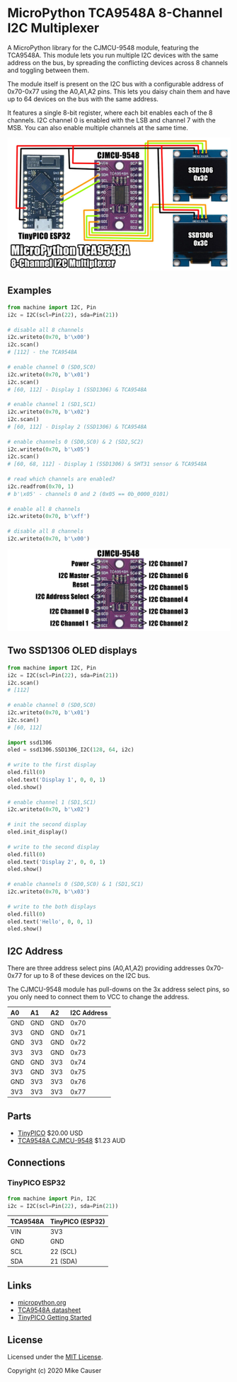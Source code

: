 # MicroPython TCA9548A 8-Channel I2C Multiplexer

A MicroPython library for the CJMCU-9548 module, featuring the TCA9548A.
This module lets you run multiple I2C devices with the same address on the bus,
by spreading the conflicting devices across 8 channels and toggling between them.

The module itself is present on the I2C bus with a configurable address of 0x70-0x77 using the A0,A1,A2 pins.
This lets you daisy chain them and have up to 64 devices on the bus with the same address.

It features a single 8-bit register, where each bit enables each of the 8 channels.
I2C channel 0 is enabled with the LSB and channel 7 with the MSB.
You can also enable multiple channels at the same time.

![demo](docs/demo.jpg)

## Examples

```python
from machine import I2C, Pin
i2c = I2C(scl=Pin(22), sda=Pin(21))

# disable all 8 channels
i2c.writeto(0x70, b'\x00')
i2c.scan()
# [112] - the TCA9548A

# enable channel 0 (SD0,SC0)
i2c.writeto(0x70, b'\x01')
i2c.scan()
# [60, 112] - Display 1 (SSD1306) & TCA9548A

# enable channel 1 (SD1,SC1)
i2c.writeto(0x70, b'\x02')
i2c.scan()
# [60, 112] - Display 2 (SSD1306) & TCA9548A

# enable channels 0 (SD0,SC0) & 2 (SD2,SC2)
i2c.writeto(0x70, b'\x05')
i2c.scan()
# [60, 68, 112] - Display 1 (SSD1306) & SHT31 sensor & TCA9548A

# read which channels are enabled?
i2c.readfrom(0x70, 1)
# b'\x05' - channels 0 and 2 (0x05 == 0b_0000_0101)

# enable all 8 channels
i2c.writeto(0x70, b'\xff')

# disable all 8 channels
i2c.writeto(0x70, b'\x00')
```

![demo](docs/pins.jpg)

## Two SSD1306 OLED displays

```python
from machine import I2C, Pin
i2c = I2C(scl=Pin(22), sda=Pin(21))
i2c.scan()
# [112]

# enable channel 0 (SD0,SC0)
i2c.writeto(0x70, b'\x01')
i2c.scan()
# [60, 112]

import ssd1306
oled = ssd1306.SSD1306_I2C(128, 64, i2c)

# write to the first display
oled.fill(0)
oled.text('Display 1', 0, 0, 1)
oled.show()

# enable channel 1 (SD1,SC1)
i2c.writeto(0x70, b'\x02')

# init the second display
oled.init_display()

# write to the second display
oled.fill(0)
oled.text('Display 2', 0, 0, 1)
oled.show()

# enable channels 0 (SD0,SC0) & 1 (SD1,SC1)
i2c.writeto(0x70, b'\x03')

# write to the both displays
oled.fill(0)
oled.text('Hello', 0, 0, 1)
oled.show()
```

## I2C Address

There are three address select pins (A0,A1,A2) providing addresses 0x70-0x77 for up to 8 of these devices on the I2C bus.

The CJMCU-9548 module has pull-downs on the 3x address select pins, so you only need to connect them to VCC to change the address.

A0  | A1  | A2  | I2C Address
:---|:----|:----|:-----------
GND | GND | GND | 0x70
3V3 | GND | GND | 0x71
GND | 3V3 | GND | 0x72
3V3 | 3V3 | GND | 0x73
GND | GND | 3V3 | 0x74
3V3 | GND | 3V3 | 0x75
GND | 3V3 | 3V3 | 0x76
3V3 | 3V3 | 3V3 | 0x77

## Parts

* [TinyPICO](https://www.tinypico.com/) $20.00 USD
* [TCA9548A CJMCU-9548](https://www.aliexpress.com/item/4000139869187.html) $1.23 AUD

## Connections

### TinyPICO ESP32

```python
from machine import Pin, I2C
i2c = I2C(scl=Pin(22), sda=Pin(21))
```

TCA9548A | TinyPICO (ESP32)
-------- | ----------------
VIN      | 3V3
GND      | GND
SCL      | 22 (SCL)
SDA      | 21 (SDA)

## Links

* [micropython.org](http://micropython.org)
* [TCA9548A datasheet](docs/tca9548a.pdf)
* [TinyPICO Getting Started](https://www.tinypico.com/gettingstarted)

## License

Licensed under the [MIT License](http://opensource.org/licenses/MIT).

Copyright (c) 2020 Mike Causer
